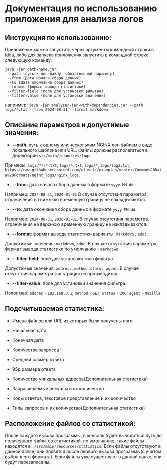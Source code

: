 # Документация по использованию приложения для анализа логов
## Инструкция по использованию:
Приложение можно запустить через аргументы командной строки в Idea, либо
для запуска приложения запустить в командной строке следующую команду:
```
java -jar path-name.jar
 --path (путь к лог-файлу, обязательный параметр)
 --from (Дата начала сбора данных) 
 --to (Дата окончания сбора данных) 
 --format (формат вывода статистики) 
 --filter-field (поле для установки фильтра) 
 --filter-value (поле для установки значения)
```
например: ```java -jar analyzer-jar-with-dependencies.jar --path logs/*.txt --from 2024-08-31 --format markdown```

## Описание параметров и допустимые значения:
- **--path**: путь к одному или нескольким NGINX лог-файлам в виде локального шаблона или URL.
Файлы должны располагаться в директории ``src/main/resources/logs``

Примеры: `logs/**/*.txt`, `logs/*.txt`, `logs/*`, `logs/log2.txt`, 
`https://raw.githubusercontent.com/elastic/examples/master/Common%20Data%20Formats/nginx_logs/nginx_logs`.

- **--from**: дата начала сбора данных в формате `yyyy-MM-dd`.

Например: `2024-08-31`, `2020-01-01`
В случае отсутствия параметра, ограничения на нижнюю временную границу не накладываются.

- **--to**: дата окончания сбора данных в формате `yyyy-MM-dd`.

Например: `2024-08-31`, `2020-01-01`. 
В случае отсутствия параметра, ограничения на верхнюю временную границу не накладываются.

- **--format**: формат вывода статистики варианты: `markdown` , `adoc`.

Допустимые значения: `markdown`, `adoc`.
В случае отсутствия параметра, формат вывода статистики по умолчанию - `markdown`.

- **--filter-field**: поле для установки типа фильтра.

Допустимые значения: `address`, `method`, `status`, `agent`.
В случае отсутствия параметра фильтрация не производится.

- **--filter-value**: поле для установки значения фильтра.

Например: `addres` - `192.168.0.1`; `method` - `GET`; `status` - `200`; `agent` - `Mozilla`.


## Подсчитываемая статистика:
- Имена файлов или URL из которых были получены логи
- Начальная дата
- Конечная дата
- Количество запросов
- Средний размер ответа
- 95p размера ответа
- Количество уникальных адресов(Дополнительная статистика)


- Запрашиваемые ресурсы и их количество
- Коды ответов, текстовое представление и их количество
- Типы запросов и их количество(Дополнительная статистика)



## Расположение файлов со статистикой:
После каждого вызова программы, в консоль будет выводиться путь до полученного файла со статистикой, 
по умолчанию, такие файлы находятся в `./src/main/resources/statistics`. Если файлы отсутствуют
в данной папке, они появятся после первого вызова программы(с учетом выбранного формата).
Если файлы уже существуют в данной папке, они будут перезаписаны.
